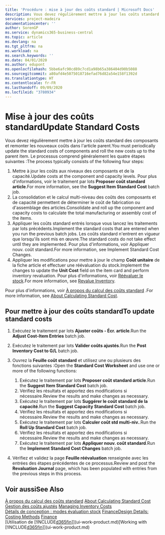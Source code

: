 ```yaml
---
title: 'Procédure : mise à jour des coûts standard | Microsoft Docs'
description: Vous devez régulièrement mettre à jour les coûts standard des composants et remonter les nouveaux coûts dans l'article parent.
services: project-madeira
documentationcenter: ''
author: SorenGP
ms.service: dynamics365-business-central
ms.topic: article
ms.devlang: na
ms.tgt_pltfrm: na
ms.workload: na
ms.search.keywords: ''
ms.date: 04/01/2020
ms.author: edupont
ms.openlocfilehash: 5bbe6afc90cd89c7cd1a98b65a386404d90b5088
ms.sourcegitcommit: a80afd4e5075018716efad76d82a54e158f1392d
ms.translationtype: HT
ms.contentlocale: fr-FR
ms.lasthandoff: 09/09/2020
ms.locfileid: "3780934"
---
```

# <a name="update-standard-costs"></a><span data-ttu-id="f6542-103">Mise à jour des coûts standard</span><span class="sxs-lookup"><span data-stu-id="f6542-103">Update Standard Costs</span></span>
<span data-ttu-id="f6542-104">Vous devez régulièrement mettre à jour les coûts standard des composants et remonter les nouveaux coûts dans l'article parent.</span><span class="sxs-lookup"><span data-stu-id="f6542-104">You must periodically update the standard costs of components and roll the new costs up to the parent item.</span></span> <span data-ttu-id="f6542-105">Le processus comprend généralement les quatre étapes suivantes :</span><span class="sxs-lookup"><span data-stu-id="f6542-105">The process typically consists of the following four steps:</span></span>  

1.  <span data-ttu-id="f6542-106">Mettre à jour les coûts aux niveaux des composants et de la capacité.</span><span class="sxs-lookup"><span data-stu-id="f6542-106">Update costs at the component and capacity levels.</span></span> <span data-ttu-id="f6542-107">Pour plus d'informations, voir le traitement par lots **Proposer coût standard article**.</span><span class="sxs-lookup"><span data-stu-id="f6542-107">For more information, see the **Suggest Item Standard Cost** batch job.</span></span>  
2.  <span data-ttu-id="f6542-108">La consolidation et le calcul multi-niveau des coûts des composants et de capacité permettent de déterminer le coût de fabrication ou d'assemblage des articles.</span><span class="sxs-lookup"><span data-stu-id="f6542-108">Consolidate and roll up the component and capacity costs to calculate the total manufacturing or assembly cost of the items.</span></span>  
3.  <span data-ttu-id="f6542-109">Appliquer les coûts standard entrés lorsque vous lancez les traitements par lots précédents.</span><span class="sxs-lookup"><span data-stu-id="f6542-109">Implement the standard costs that are entered when you run the previous batch jobs.</span></span> <span data-ttu-id="f6542-110">Les coûts standard n'entrent en vigueur que lorsqu'ils sont mis en œuvre.</span><span class="sxs-lookup"><span data-stu-id="f6542-110">The standard costs do not take effect until they are implemented.</span></span> <span data-ttu-id="f6542-111">Pour plus d'informations, voir Appliquer nouv. coût standard.</span><span class="sxs-lookup"><span data-stu-id="f6542-111">For more information, see Implement Standard Cost Changes.</span></span>  
4.  <span data-ttu-id="f6542-112">Appliquer les modifications pour mettre à jour le champ **Coût unitaire** de la fiche article et effectuer une réévaluation du stock.</span><span class="sxs-lookup"><span data-stu-id="f6542-112">Implement the changes to update the **Unit Cost** field on the item card and perform inventory revaluation.</span></span> <span data-ttu-id="f6542-113">Pour plus d'informations, voir [Réévaluer le stock](inventory-how-revalue-inventory.md).</span><span class="sxs-lookup"><span data-stu-id="f6542-113">For more information, see [Revalue Inventory](inventory-how-revalue-inventory.md).</span></span>  

<span data-ttu-id="f6542-114">Pour plus d'informations, voir [À propos du calcul des coûts standard](finance-about-calculating-standard-cost.md) .</span><span class="sxs-lookup"><span data-stu-id="f6542-114">For more information, see [About Calculating Standard Cost](finance-about-calculating-standard-cost.md).</span></span>  
## <a name="to-update-standard-costs"></a><span data-ttu-id="f6542-115">Pour mettre à jour des coûts standard</span><span class="sxs-lookup"><span data-stu-id="f6542-115">To update standard costs</span></span>  
1.  <span data-ttu-id="f6542-116">Exécutez le traitement par lots **Ajuster coûts - Écr. article**.</span><span class="sxs-lookup"><span data-stu-id="f6542-116">Run the **Adjust Cost-Item Entries** batch job.</span></span>  
2.  <span data-ttu-id="f6542-117">Exécutez le traitement par lots **Valider coûts ajustés**.</span><span class="sxs-lookup"><span data-stu-id="f6542-117">Run the **Post Inventory Cost to G/L** batch job.</span></span>  
3.  <span data-ttu-id="f6542-118">Ouvrez la **Feuille coût standard** et utilisez une ou plusieurs des fonctions suivantes :</span><span class="sxs-lookup"><span data-stu-id="f6542-118">Open the **Standard Cost Worksheet** and use one or more of the following functions:</span></span>  

    1.  <span data-ttu-id="f6542-119">Exécutez le traitement par lots **Proposer coût standard article**.</span><span class="sxs-lookup"><span data-stu-id="f6542-119">Run the **Suggest Item Standard Cost** batch job.</span></span>  
    2.  <span data-ttu-id="f6542-120">Vérifiez les résultats et apportez des modifications si nécessaire.</span><span class="sxs-lookup"><span data-stu-id="f6542-120">Review the results and make changes as necessary.</span></span>  
    3.  <span data-ttu-id="f6542-121">Exécutez le traitement par lots **Suggérer le coût standard de la capacité**.</span><span class="sxs-lookup"><span data-stu-id="f6542-121">Run the **Suggest Capacity Standard Cost** batch job.</span></span>  
    4.  <span data-ttu-id="f6542-122">Vérifiez les résultats et apportez des modifications si nécessaire.</span><span class="sxs-lookup"><span data-stu-id="f6542-122">Review the results and make changes as necessary.</span></span>
    5. <span data-ttu-id="f6542-123">Exécutez le traitement par lots **Calculer coût std multi-niv.**.</span><span class="sxs-lookup"><span data-stu-id="f6542-123">Run the **Roll Up Standard Cost** batch job.</span></span>
    6.  <span data-ttu-id="f6542-124">Vérifiez les résultats et apportez des modifications si nécessaire.</span><span class="sxs-lookup"><span data-stu-id="f6542-124">Review the results and make changes as necessary.</span></span>
    7.  <span data-ttu-id="f6542-125">Exécutez le traitement par lots **Appliquer nouv. coût standard**.</span><span class="sxs-lookup"><span data-stu-id="f6542-125">Run the **Implement Standard Cost Changes** batch job.</span></span>  
4.  <span data-ttu-id="f6542-126">Vérifiez et validez la page **Feuille réévaluation** renseignée avec les entrées des étapes précédentes de ce processus.</span><span class="sxs-lookup"><span data-stu-id="f6542-126">Review and post the **Revaluation Journal** page, which has been populated with entries from the previous steps in this process.</span></span>  

## <a name="see-also"></a><span data-ttu-id="f6542-127">Voir aussi</span><span class="sxs-lookup"><span data-stu-id="f6542-127">See Also</span></span>  
 <span data-ttu-id="f6542-128">[À propos du calcul des coûts standard](finance-about-calculating-standard-cost.md) </span><span class="sxs-lookup"><span data-stu-id="f6542-128">[About Calculating Standard Cost](finance-about-calculating-standard-cost.md) </span></span>  
 <span data-ttu-id="f6542-129">[Gestion des coûts ajustés](finance-manage-inventory-costs.md) </span><span class="sxs-lookup"><span data-stu-id="f6542-129">[Managing Inventory Costs](finance-manage-inventory-costs.md) </span></span>  
 <span data-ttu-id="f6542-130">[Détails de conception : modes évaluation stock](design-details-costing-methods.md) [Finance](finance.md)</span><span class="sxs-lookup"><span data-stu-id="f6542-130">[Design Details: Costing Methods](design-details-costing-methods.md) [Finance](finance.md)</span></span>  
 <span data-ttu-id="f6542-131">[Utilisation de [!INCLUDE[d365fin](includes/d365fin_md.md)]](ui-work-product.md)</span><span class="sxs-lookup"><span data-stu-id="f6542-131">[Working with [!INCLUDE[d365fin](includes/d365fin_md.md)]](ui-work-product.md)</span></span>  
